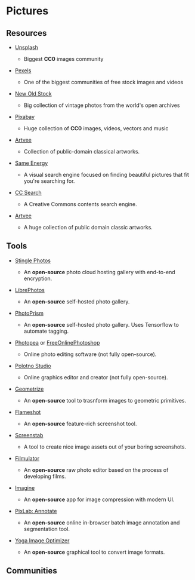 # Pictures

## Resources

* [Unsplash](https://unsplash.com/)
  
   * Biggest **CC0** images community

* [Pexels](https://www.pexels.com)
  
   * One of the biggest communities of free stock images and videos

* [New Old Stock](https://nos.twnsnd.co)
  
   * Big collection of vintage photos from the world's open archives

* [Pixabay](https://pixabay.com)
  
   * Huge collection of **CC0** images, videos, vectors and music

* [Artvee](https://artvee.com)
  
   * Collection of public-domain classical artworks.

* [Same Energy](https://same.energy)
  
   - A visual search engine focused on finding beautiful pictures that fit you're searching for.

* [CC Search](https://search.creativecommons.org)
  
   * A Creative Commons contents search engine.

* [Artvee](https://artvee.com)
  
   - A huge collection of public domain classic artworks.

## Tools

* [Stingle Photos](https://stingle.org)
  
   * An **open-source** photo cloud hosting gallery with end-to-end encryption.

* [LibrePhotos](https://github.com/LibrePhotos/librephotos)
  
   * An **open-source** self-hosted photo gallery.

* [PhotoPrism](https://photoprism.app)
  
   * An **open-source** self-hosted photo gallery. Uses Tensorflow to automate tagging.

* [Photopea](https://www.photopea.com) or [FreeOnlinePhotoshop](https://www.freeonlinephotoshop.com)
  
   * Online photo editing software (not fully open-source).

* [Polotno Studio](https://studio.polotno.dev)
  
   * Online graphics editor and creator (not fully open-source).

* [Geometrize](https://www.geometrize.co.uk)
  
   * An **open-source** tool to trasnform images to geometric primitives.

* [Flameshot](https://github.com/flameshot-org/flameshot/)
  
   * An **open-source** feature-rich screenshot tool.

* [Screenstab](https://www.screenstab.com)
  
   * A tool to create nice image assets out of your boring screenshots.

* [Filmulator](https://filmulator.org)
  
   * An **open-source** raw photo editor based on the process of developing films.

* [Imagine](https://github.com/meowtec/Imagine)
  
   * An **open-source** app for image compression with modern UI.

* [PixLab: Annotate](https://annotate.pixlab.io)
  
   * An **open-source** online in-browser batch image annotation and segmentation tool.

* [Yoga Image Optimizer](https://github.com/flozz/yoga-image-optimizer)
  
   * An **open-source** graphical tool to convert image formats.

## Communities
